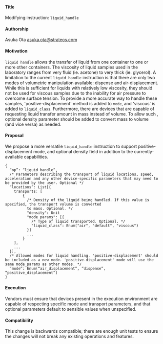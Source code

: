 #### **Title**
Modifying instruction: `liquid_handle`

#### **Authorship**
Asuka Ota <asuka.ota@strateos.com>

#### **Motivation**
`liquid handle` allows the transfer of liquid from one container to one or more other containers. The viscosity of
liquid samples used in the laboratory ranges from very fluid (ie. acetone) to very thick (ie. glycerol). A limitation
to the current `liquid_handle` instruction is that there are only two modes of volumetric manipulation available:
dispense and air-displacement. While this is sufficient for liquids with relatively low viscosity, they should not be
used for viscous samples due to the inability for air pressure to overcome surface tension. To provide a more accurate
way to handle these samples, 'positive-displacement' method is added to `mode`, and 'viscous' is added to
`liquid_class`. Furthermore, there are devices that are capable of requesting liquid transfer amount in mass instead of volume. To allow such , optional density parameter
should be added to convert mass to volume (and vice versa) as needed.

#### **Proposal**
We propose a more versatile `liquid_handle` instruction to support positive-displacement mode, and optional density
field in addition to the currently-available capabilities.

```
{
  “op”: “liquid_handle”,
  /* Parameters describing the transport of liquid locations, speed, acceleration and any other device-specific parameters that may need to be provided by the user. Optional */
  “locations”: List[{
    transports: [
        {
          /* Density of the liquid being handled. If this value is specified, the transport volume is converted
          to mass. Optional. */
          "density": Unit
          "mode_params": [{
            /* Type of liquid transported. Optional. */
            "liquid_class": Enum("air", "default", "viscous")
          }]
          ...
        }
    ],
    ...
  }],
  /* Allowed modes for liquid handling. 'positive-displacement' should be included as a new mode. 'positive-displacement' mode will use the same mode_params as other modes. */
  “mode”: Enum(“air_displacement”, ”dispense”, “positive_displacement”)
}
```

#### **Execution**
Vendors must ensure that devices present in the execution environment are capable of respecting specific mode and transport parameters, and that optional parameters default to sensible values when unspecified.

#### **Compatibility**
This change is backwards compatible; there are enough unit tests to ensure the changes will not break any existing operations and features.
